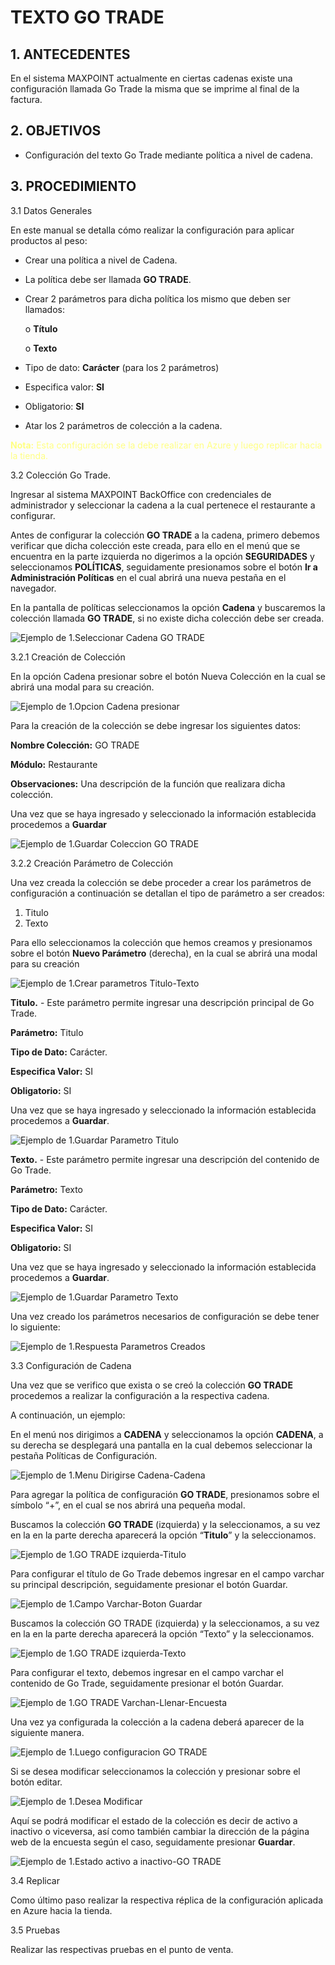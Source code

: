 # TEXTO GO TRADE
## 1. ANTECEDENTES

En el sistema MAXPOINT actualmente en ciertas cadenas existe una configuración llamada Go 
Trade la misma que se imprime al final de la factura. 

## 2. OBJETIVOS

* Configuración del texto Go Trade mediante política a nivel de cadena.

## 3. PROCEDIMIENTO

3.1 Datos Generales

En este manual se detalla cómo realizar la configuración para aplicar productos al peso:

* Crear una política a nivel de Cadena.

* La política debe ser llamada **GO TRADE**.

* Crear 2 parámetros para dicha política los 
mismo que deben ser llamados:

     o **Título**

     o **Texto**

* Tipo de dato: **Carácter** (para los 2 parámetros)

* Especifica valor: **SI**

* Obligatorio: **SI**

* Atar los 2 parámetros de colección a la cadena.

<font color="#ffff83">**Nota:** Esta configuración se la debe realizar en Azure y luego replicar hacia la tienda.</font>

3.2 Colección Go Trade.

Ingresar al sistema MAXPOINT BackOffice con credenciales de administrador y seleccionar 
la cadena a la cual pertenece el restaurante a configurar.

Antes de configurar la colección **GO TRADE** a la cadena, primero debemos verificar que 
dicha colección este creada, para ello en el menú que se encuentra en la parte izquierda
no digerimos a la opción **SEGURIDADES** y seleccionamos **POLÍTICAS**, seguidamente 
presionamos sobre el botón **Ir a Administración Políticas** en el cual abrirá una nueva 
pestaña en el navegador.

En la pantalla de políticas seleccionamos la opción **Cadena** y buscaremos la colección 
llamada **GO TRADE**, si no existe dicha colección debe ser creada.

![Ejemplo de 1.Seleccionar Cadena GO TRADE](<1.Seleccionar Cadena GO TRADE.png>)

3.2.1 Creación de Colección

En la opción Cadena presionar sobre el botón Nueva Colección en la cual se abrirá una
modal para su creación.

![Ejemplo de 1.Opcion Cadena presionar](<1.Opcion Cadena presionar.png>)

Para la creación de la colección se debe ingresar los siguientes datos:

**Nombre Colección:** GO TRADE

**Módulo:** Restaurante

**Observaciones:** Una descripción de la función que realizara dicha colección.

Una vez que se haya ingresado y seleccionado la información establecida procedemos a 
**Guardar**

![Ejemplo de 1.Guardar Coleccion GO TRADE](<1.Guardar Coleccion GO TRADE.png>)

3.2.2 Creación Parámetro de Colección

Una vez creada la colección se debe proceder a crear los parámetros de configuración a 
continuación se detallan el tipo de parámetro a ser creados:
1. Titulo
2. Texto

Para ello seleccionamos la colección que hemos creamos y presionamos sobre el botón 
**Nuevo Parámetro** (derecha), en la cual se abrirá una modal para su creación

![Ejemplo de 1.Crear parametros Titulo-Texto](<1.Crear parametros Titulo-Texto.png>)

**Titulo.** - Este parámetro permite ingresar una descripción principal de Go Trade. 

**Parámetro:** Titulo

**Tipo de Dato:** Carácter.

**Especifica Valor:** SI

**Obligatorio:** SI

Una vez que se haya ingresado y seleccionado la información establecida procedemos a 
**Guardar**.

![Ejemplo de 1.Guardar Parametro Titulo](<1.Guardar Parametro Titulo.png>)

**Texto.** - Este parámetro permite ingresar una descripción del contenido de Go Trade. 

**Parámetro:** Texto

**Tipo de Dato:** Carácter.

**Especifica Valor:** SI

**Obligatorio:** SI

Una vez que se haya ingresado y seleccionado la información establecida procedemos a 
**Guardar**.

![Ejemplo de 1.Guardar Parametro Texto](<1.Guardar Parametro Texto.png>)

Una vez creado los parámetros necesarios de configuración se debe tener lo siguiente:

![Ejemplo de 1.Respuesta Parametros Creados](<1.Respuesta Parametros Creados.png>)

3.3 Configuración de Cadena

Una vez que se verifico que exista o se creó la colección **GO TRADE** procedemos a realizar la 
configuración a la respectiva cadena.

A continuación, un ejemplo:

En el menú nos dirigimos a **CADENA** y seleccionamos la opción **CADENA**, a su derecha se desplegará una pantalla en la cual debemos seleccionar la pestaña Políticas de Configuración.

![Ejemplo de 1.Menu Dirigirse Cadena-Cadena](<1.Menu Dirigirse Cadena-Cadena.png>)

Para agregar la política de configuración **GO TRADE**, presionamos sobre el símbolo “+”, en 
el cual se nos abrirá una pequeña modal.

Buscamos la colección **GO TRADE** (izquierda) y la seleccionamos, a su vez en la en la parte 
derecha aparecerá la opción “**Titulo**” y la seleccionamos.

![Ejemplo de 1.GO TRADE izquierda-Titulo](<1.GO TRADE izquierda-Titulo.png>)

Para configurar el título de Go Trade debemos ingresar en el campo varchar su principal 
descripción, seguidamente presionar el botón Guardar.

![Ejemplo de 1.Campo Varchar-Boton Guardar](<1.Campo Varchar-Boton Guardar.png>)

Buscamos la colección GO TRADE (izquierda) y la seleccionamos, a su vez en la en la parte 
derecha aparecerá la opción “Texto” y la seleccionamos.

![Ejemplo de 1.GO TRADE izquierda-Texto](<1.GO TRADE izquierda-Texto.png>)

Para configurar el texto, debemos ingresar en el campo varchar el contenido de Go Trade, 
seguidamente presionar el botón Guardar.

![Ejemplo de 1.GO TRADE Varchan-Llenar-Encuesta](<1.GO TRADE Varchan-Llenar-Encuesta.png>)

Una vez ya configurada la colección a la cadena deberá aparecer de la siguiente manera.

![Ejemplo de 1.Luego configuracion GO TRADE](<1.Luego configuracion GO TRADE.png>)

Si se desea modificar seleccionamos la colección y presionar sobre el botón editar.

![Ejemplo de 1.Desea Modificar](<1.Desea Modificar.png>)

Aquí se podrá modificar el estado de la colección es decir de activo a inactivo o viceversa, así como también cambiar la dirección de la página web de la encuesta según el caso, seguidamente presionar **Guardar**.

![Ejemplo de 1.Estado activo a inactivo-GO TRADE](<1.Estado activo a inactivo-GO TRADE.png>)

3.4 Replicar

Como último paso realizar la respectiva réplica de la configuración aplicada en Azure hacia la 
tienda.

3.5 Pruebas

Realizar las respectivas pruebas en el punto de venta.